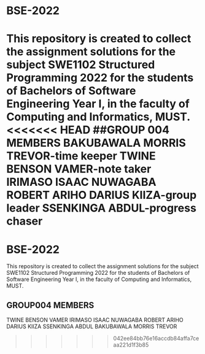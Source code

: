# BSE-2022
This repository is created to collect the assignment solutions for the subject SWE1102 Structured Programming 2022
 for the students of Bachelors of Software Engineering  Year I, in the faculty of Computing and Informatics, MUST.
<<<<<<< HEAD
##GROUP 004 MEMBERS
BAKUBAWALA MORRIS TREVOR-time keeper
TWINE BENSON VAMER-note taker
IRIMASO ISAAC
NUWAGABA ROBERT
ARIHO DARIUS KIIZA-group leader
SSENKINGA ABDUL-progress chaser
=======
# BSE-2022
This repository is created to collect the assignment solutions for the subject SWE1102 Structured Programming 2022
 for the students of Bachelors of Software Engineering  Year I, in the faculty of Computing and Informatics, MUST.
## GROUP004 MEMBERS
TWINE BENSON VAMER
IRIMASO ISAAC 
NUWAGABA ROBERT
ARIHO DARIUS KIIZA
SSENKINGA ABDUL
BAKUBAWALA MORRIS TREVOR
>>>>>>> 042ee84bb76e16accdb84affa7ceaa221d1f3b85
